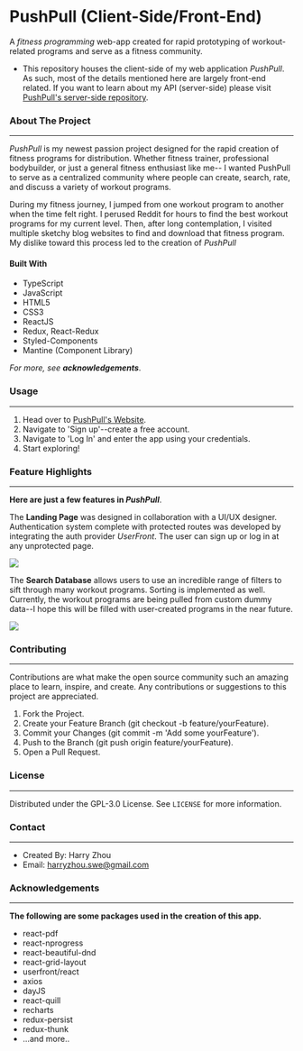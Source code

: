 
# PushPull (Client-Side/Front-End)
A *fitness programming* web-app created for rapid prototyping of workout-related programs and serve as a fitness community.

- This repository houses the client-side of my web application *PushPull*. As such, most of the details mentioned here are largely front-end related. If you want to learn about my API (server-side) please visit [PushPull's server-side repository](https://github.com/Haz-git/PushPull-server).

### About The Project
---
*PushPull* is my newest passion project designed for the rapid creation of fitness programs for distribution. Whether fitness trainer, professional bodybuilder, or just a general fitness enthusiast like me-- I wanted PushPull to serve as a centralized community where people can create, search, rate, and discuss a variety of workout programs.

During my fitness journey, I jumped from one workout program to another when the time felt right. I perused Reddit for hours to find the best workout programs for my current level. Then, after long contemplation, I visited multiple sketchy blog websites to find and download that fitness program. My dislike toward this process led to the creation of *PushPull*

#### Built With
- TypeScript
- JavaScript
- HTML5
- CSS3
- ReactJS
- Redux, React-Redux
- Styled-Components
- Mantine (Component Library)

*For more, see **acknowledgements***.

### Usage
---

1. Head over to [PushPull's Website](https://www.gopushpull.com/).
2. Navigate to 'Sign up'--create a free account.
3. Navigate to 'Log In' and enter the app using your credentials.
4. Start exploring!

### Feature Highlights
---
**Here are just a few features in *PushPull***.

The **Landing Page** was designed in collaboration with a UI/UX designer. Authentication system complete with protected routes was developed by integrating the auth provider *UserFront*. The user can sign up or log in at any unprotected page.

![](https://media.giphy.com/media/Ee4JJT2M9Ad3s8BtBV/giphy.gif)

The **Search Database** allows users to use an incredible range of filters to sift through many workout programs. Sorting is implemented as well. Currently, the workout programs are being pulled from custom dummy data--I hope this will be filled with user-created programs in the near future.

![](https://media.giphy.com/media/6Szg20JjYA6qCaBMKF/giphy.gif)
    
### Contributing
---
Contributions are what make the open source community such an amazing place to learn, inspire, and create. Any contributions or suggestions to this project are appreciated.

1. Fork the Project.
2. Create your Feature Branch (git checkout -b feature/yourFeature).
3. Commit your Changes (git commit -m 'Add some yourFeature').
4. Push to the Branch (git push origin feature/yourFeature).
5. Open a Pull Request.

### License
---
Distributed under the GPL-3.0 License. See ```LICENSE``` for more information.

### Contact
---
- Created By: Harry Zhou
- Email: harryzhou.swe@gmail.com

### Acknowledgements
---
**The following are some packages used in the creation of this app.**
- react-pdf
- react-nprogress
- react-beautiful-dnd
- react-grid-layout
- userfront/react
- axios
- dayJS
- react-quill
- recharts
- redux-persist
- redux-thunk
- ...and more..
